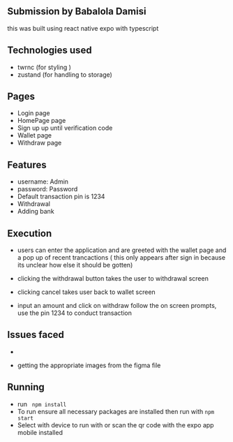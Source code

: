 ## Submission by Babalola Damisi


this was built using react native expo with typescript 

## Technologies used 
- twrnc (for styling )
- zustand (for handling to storage)





## Pages 
- Login page
- HomePage page
- Sign up up until verification code 
- Wallet page 
- Withdraw page

## Features 
- username: Admin 
- password: Password
- Default transaction pin is 1234
- Withdrawal 
- Adding bank 

## Execution 
- users can enter the application and are greeted with the wallet page and a pop up of recent trancactions ( this only appears after sign in because its unclear how else it should be gotten)

- clicking the withdrawal button takes the user to withdrawal screen 

- clicking cancel takes user back to wallet screen 

- input an amount and click on withdraw follow the on screen prompts, use the pin 1234 to conduct transaction

## Issues faced
- 

- getting the appropriate images from the figma file








## Running 
- run `` npm install``
- To run ensure all necessary packages are installed then run with  `` npm start ``
- Select with device to run with or scan the qr code with the expo app mobile installed  